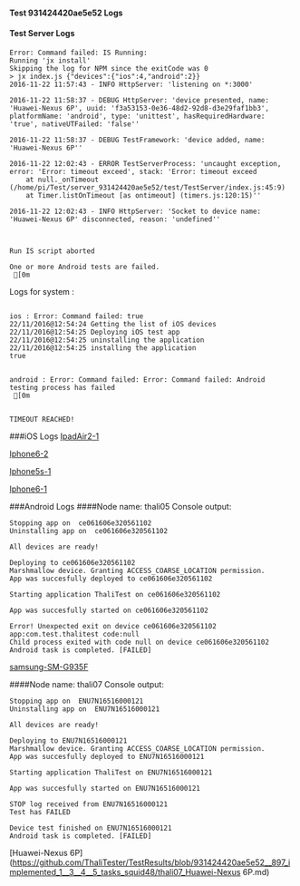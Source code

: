#### Test 931424420ae5e52 Logs

#### Test Server Logs
```
Error: Command failed: IS Running:
Running 'jx install'
Skipping the log for NPM since the exitCode was 0
> jx index.js {"devices":{"ios":4,"android":2}}
2016-11-22 11:57:43 - INFO HttpServer: 'listening on *:3000'

2016-11-22 11:58:37 - DEBUG HttpServer: 'device presented, name: 'Huawei-Nexus 6P', uuid: 'f3a53153-0e36-48d2-92d8-d3e29faf1bb3', platformName: 'android', type: 'unittest', hasRequiredHardware: 'true', nativeUTFailed: 'false''

2016-11-22 11:58:37 - DEBUG TestFramework: 'device added, name: 'Huawei-Nexus 6P''

2016-11-22 12:02:43 - ERROR TestServerProcess: 'uncaught exception, error: 'Error: timeout exceed', stack: 'Error: timeout exceed
    at null._onTimeout (/home/pi/Test/server_931424420ae5e52/test/TestServer/index.js:45:9)
    at Timer.listOnTimeout [as ontimeout] (timers.js:120:15)''

2016-11-22 12:02:43 - INFO HttpServer: 'Socket to device name: 'Huawei-Nexus 6P' disconnected, reason: 'undefined''


 
Run IS script aborted
 
One or more Android tests are failed.
 [0m

```


Logs for system : 
```

ios : Error: Command failed: true
22/11/2016@12:54:24 Getting the list of iOS devices 
22/11/2016@12:54:25 Deploying iOS test app 
22/11/2016@12:54:25 uninstalling the application 
22/11/2016@12:54:25 installing the application 
true


android : Error: Command failed: Error: Command failed: Android testing process has failed
 [0m


TIMEOUT REACHED!
```
###iOS Logs
[IpadAir2-1](https://github.com/ThaliTester/TestResults/blob/931424420ae5e52__897_implemented_1__3__4__5_tasks_squid48/iOS_IpadAir2-1.md)

[Iphone6-2](https://github.com/ThaliTester/TestResults/blob/931424420ae5e52__897_implemented_1__3__4__5_tasks_squid48/iOS_Iphone6-2.md)

[Iphone5s-1](https://github.com/ThaliTester/TestResults/blob/931424420ae5e52__897_implemented_1__3__4__5_tasks_squid48/iOS_Iphone5s-1.md)

[Iphone6-1](https://github.com/ThaliTester/TestResults/blob/931424420ae5e52__897_implemented_1__3__4__5_tasks_squid48/iOS_Iphone6-1.md)


###Android Logs
####Node name: thali05
Console output:
```
Stopping app on  ce061606e320561102
Uninstalling app on  ce061606e320561102

All devices are ready!

Deploying to ce061606e320561102
Marshmallow device. Granting ACCESS_COARSE_LOCATION permission.
App was succesfully deployed to ce061606e320561102

Starting application ThaliTest on ce061606e320561102

App was succesfully started on ce061606e320561102

Error! Unexpected exit on device ce061606e320561102 app:com.test.thalitest code:null 
Child process exited with code null on device ce061606e320561102
Android task is completed. [FAILED]
```
[samsung-SM-G935F](https://github.com/ThaliTester/TestResults/blob/931424420ae5e52__897_implemented_1__3__4__5_tasks_squid48/thali05_samsung-SM-G935F.md)

####Node name: thali07
Console output:
```
Stopping app on  ENU7N16516000121
Uninstalling app on  ENU7N16516000121

All devices are ready!

Deploying to ENU7N16516000121
Marshmallow device. Granting ACCESS_COARSE_LOCATION permission.
App was succesfully deployed to ENU7N16516000121

Starting application ThaliTest on ENU7N16516000121

App was succesfully started on ENU7N16516000121

STOP log received from ENU7N16516000121
Test has FAILED

Device test finished on ENU7N16516000121 
Android task is completed. [FAILED]
```
[Huawei-Nexus 6P](https://github.com/ThaliTester/TestResults/blob/931424420ae5e52__897_implemented_1__3__4__5_tasks_squid48/thali07_Huawei-Nexus 6P.md)




